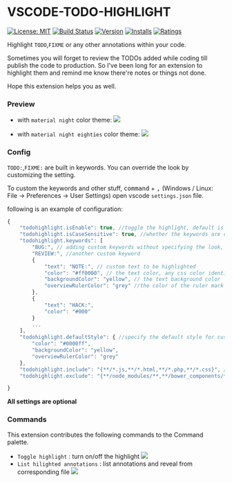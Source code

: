 VSCODE-TODO-HIGHLIGHT
===

[![License: MIT](https://img.shields.io/badge/License-MIT-brightgreen.svg)](https://opensource.org/licenses/MIT)
[![Build Status](https://travis-ci.org/wayou/vscode-todo-highlight.svg?branch=master)](https://travis-ci.org/wayou/vscode-todo-highlight)
[![Version](http://vsmarketplacebadge.apphb.com/version-short/wayou.vscode-todo-highlight.svg)](https://marketplace.visualstudio.com/items?itemName=wayou.vscode-todo-highlight)
[![Installs](http://vsmarketplacebadge.apphb.com/installs-short/wayou.vscode-todo-highlight.svg)](https://marketplace.visualstudio.com/items?itemName=wayou.vscode-todo-highlight)
[![Ratings](http://vsmarketplacebadge.apphb.com/rating-short/wayou.vscode-todo-highlight.svg)](https://marketplace.visualstudio.com/items?itemName=wayou.vscode-todo-highlight)

Highlight `TODO`,`FIXME` or any other annotations within your code.

Sometimes you will forget to review the TODOs added while coding till publish the code to production.
So I've been long for an extension to highlight them and remind me know there're notes or things not done.

Hope this extension helps you as well.

### Preview

- with `material night` color theme:
![](https://github.com/wayou/vscode-todo-highlight/raw/master/assets/material-night.png)

- with `material night eighties` color theme:
![](https://github.com/wayou/vscode-todo-highlight/raw/master/assets/material-night-eighties.png)

### Config

`TODO:`,`FIXME:` are built in keywords. You can override the look by customizing the setting.

To custom the keywords and other stuff, <kbd>command</kbd> + <kbd>,</kbd> (Windows / Linux: File -> Preferences -> User Settings) open vscode `settings.json` file.

following is an example of configuration:

```js
{
    "todohighlight.isEnable": true, //toggle the highlight, default is true
    "todohighlight.isCaseSensitive": true, //whether the keywords are case sensitive or not
    "todohighlight.keywords": [
        "BUG:", // adding custom keywords without specifying the look, default color will be applied
        "REVIEW:", //another custom keyword
        {  
            "text": "NOTE:", // custom text to be highlighted
            "color": "#ff0000", // the text color, any css color identifier is valid
            "backgroundColor": "yellow", // the text background color
            "overviewRulerColor": "grey" //the color of the ruler mark on the scroll bar. use rgba() and define transparent colors to play well with other decorations.
        },
        {
            "text": "HACK:",
            "color": "#000"
        }
        ...
    ],
    "todohighlight.defaultStyle": { //specify the default style for custom keywords, if not specified, build in default style will be applied
        "color": "#0000ff",
        "backgroundColor": "yellow",
        "overviewRulerColor": "grey"
    },
    "todohighlight.include": "{**/*.js,**/*.html,**/*.php,**/*.css}", //A glob pattern that defines the files to search for. Only include files you need, DO NOT USE `{**/*.*}` for both permormance and avoiding binary files reason
    "todohighlight.exclude": "{**∕node_modules∕**,**∕bower_components∕**,**∕dist∕**,**/_output/**,**/*.min.*,**/*.map}"//A glob pattern that defines files and folders to exclude while listing annotations

}
```

**All settings are optional**

### Commands

This extension contributes the following commands to the Command palette.

- `Toggle highlight` : turn on/off the highlight
![](https://github.com/wayou/vscode-todo-highlight/raw/master/assets/toggle-highlight.gif)
- `List hilighted annotations` : list annotations and reveal from corresponding file
![](https://github.com/wayou/vscode-todo-highlight/raw/master/assets/list-annotations.gif)



